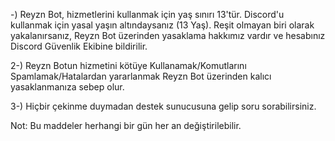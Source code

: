 -) Reyzn Bot, hizmetlerini kullanmak için yaş sınırı 13'tür. Discord'u kullanmak için yasal yaşın altındaysanız (13 Yaş). Reşit olmayan biri olarak yakalanırsanız, Reyzn Bot üzerinden yasaklama hakkımız vardır ve hesabınız Discord Güvenlik Ekibine bildirilir.

2-) Reyzn Botun hizmetini kötüye Kullanamak/Komutlarını Spamlamak/Hatalardan yararlanmak Reyzn Bot üzerinden kalıcı yasaklanmanıza sebep olur.

3-) Hiçbir çekinme duymadan destek sunucusuna gelip soru sorabilirsiniz.

Not: Bu maddeler herhangi bir gün her an değiştirilebilir.
